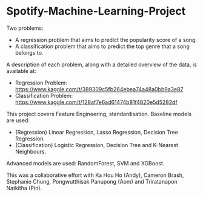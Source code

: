 # Spotify-Machine-Learning-Project

Two problems:
- A regression problem that aims to predict the popularity score of a song.
- A classification problem that aims to predict the top genre that a song belongs to.

A description of each problem, along with a detailed overview of the data, is available at:
- Regression Problem: https://www.kaggle.com/t/389309c5fb264ebea74a48a0bb9a3e87
- Classification Problem: https://www.kaggle.com/t/128af7e6ad61474b81f4820e5d5282df

This project covers Feature Engineering, standardisation. 
Baseline models are used:
- (Regression) Linear Regression, Lasso Regression, Decision Tree Regression.
- (Classification) Logistic Regression, Decision Tree and K-Nearest Neighbours. 


Advanced models are used: RandomForest, SVM and XGBoost.

This was a collaborative effort with Ka Hou Ho (Andy), Cameron Brash, Stephanie Chung, Pongwutthisak Panupong (Aom) and Triratanapon Natkitha (Pin).
